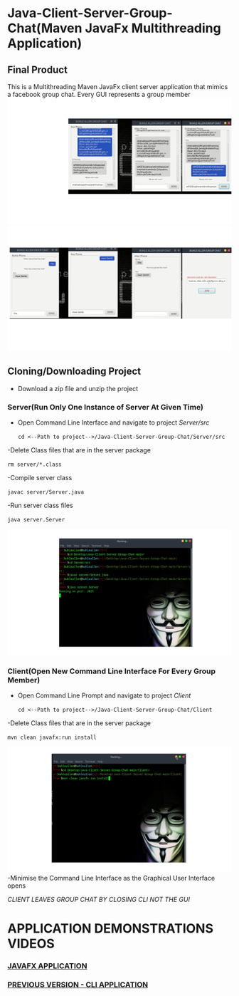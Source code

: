 # Java-Client-Server-Group-Chat(Maven JavaFx Multithreading Application)

## Final Product
This is a Multithreading Maven JavaFx client server application that mimics a facebook group chat. Every GUI represents a group member
![Image Show Group Member That Left](./left.png)
![Image Show Erro In Username Input](./errorUser.png) 

## Cloning/Downloading Project
- Download a zip file and unzip the project
### Server(Run Only One Instance of Server At Given Time)
- Open Command Line Interface and navigate to project _Server/src_

  `cd <--Path to project-->/Java-Client-Server-Group-Chat/Server/src`
  
-Delete Class files that are in the server package

   `rm server/*.class`
  
-Compile server class

   `javac server/Server.java`
  
-Run server class files

   `java server.Server`
  
![Image Showing Commands for Server](./server.png)

### Client(Open New Command Line Interface For Every Group Member)
- Open Command Line Prompt and navigate to project _Client_
  
   `cd <--Path to project-->/Java-Client-Server-Group-Chat/Client`
  
-Delete Class files that are in the server package

   `mvn clean javafx:run install`

![Image Showing Commands for Client](./client.png)
-Minimise the Command Line Interface as the Graphical User Interface opens

*CLIENT LEAVES GROUP CHAT BY CLOSING CLI NOT THE GUI*

# APPLICATION DEMONSTRATIONS VIDEOS
### [JAVAFX APPLICATION](https://youtu.be/LvdoniAMvtU?si=VpWv37wDliS669wd)
### [PREVIOUS VERSION - CLI APPLICATION](https://youtube.com/shorts/wf62uWOtY5I?si=7hVsnwOEW5NKwRCc)
